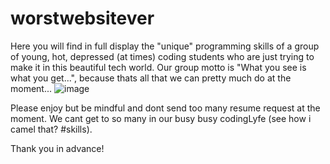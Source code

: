 # worstwebsitever

Here you will find in full display the "unique" programming skills of a group of young, hot, depressed (at times) coding students who are just trying to make it in this beautiful tech world. Our group motto is "What you see is what you get...", because thats all that we can pretty much do at the moment... ![image](https://user-images.githubusercontent.com/115671262/202943106-3f48f799-0f65-49b4-90e3-f38ee6bc3f9e.png)


Please enjoy but be mindful and dont send too many resume request at the moment. 
We cant get to so many in our busy busy codingLyfe (see how i camel that? #skills). 


Thank you in advance!
